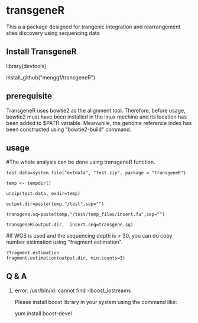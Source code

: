 # transgeneR
This a a package designed for trangenic integration and rearrangement sites discovery using sequencing data

## Install TransgeneR
library(devtools)

install_github("menggf/transgeneR")

## prerequisite

TransgeneR uses bowtie2 as the alignment tool. Therefore, before usage, bowtie2 must have been installed
in the linux mechine and its location has been added to $PATH variable. Meanwhile, the genome reference
index has been constructed using "bowtie2-build" command.

## usage
#The whole analysis can be done using transgeneR function.

    test.data=system.file("extdata", "test.zip", package = "transgeneR")
    
    temp <- tempdir()
    
    unzip(test.data, exdir=temp)
    
    output.dir=paste(temp,"/test",sep="")
    
    transgene.sq=paste(temp,"/test/temp_files/insert.fa",sep="")
    
    transgeneR(output.dir,  insert.seq=transgene.sq)

#If WGS is used and the sequencing depth is > 30, you can do copy number estimation using "fragment.estimation".

    ?fragment.estimation
    fragment.estimation(output.dir, min.counts=3)


## Q & A
  1. error: /usr/bin/ld: cannot find -lboost_iostreams

      Please install boost library in your system using the command like:
      
      yum install boost-devel

